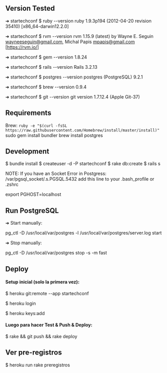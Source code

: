 ## Version Tested

➜  startechconf $ ruby --version
ruby 1.9.3p194 (2012-04-20 revision 35410) [x86_64-darwin12.2.0]

➜  startechconf $ rvm --version
rvm 1.15.9 (latest) by Wayne E. Seguin <wayneeseguin@gmail.com>, Michal Papis <mpapis@gmail.com> [https://rvm.io/]

➜  startechconf $ gem --version
1.8.24

➜  startechconf $ rails --version
Rails 3.2.13

➜  startechconf $ postgres --version
postgres (PostgreSQL) 9.2.1

➜  startechconf $ brew --version
0.9.4

➜  startechconf $ git --version
git version 1.7.12.4 (Apple Git-37)


## Requirements

Brew:
`
ruby -e "$(curl -fsSL https://raw.githubusercontent.com/Homebrew/install/master/install)"
`
sudo gem install bundler
brew install postgres


## Development

$ bundle install
$ createuser -d -P startechconf
$ rake db:create
$ rails s

NOTE: If you have an Socket Error in Postgress: /var/pgsql_socket/.s.PGSQL.5432 add this line to your .bash_profile or .zshrc
  
  export PGHOST=localhost
  
## Run PostgreSQL

➜  Start manually:

pg_ctl -D /usr/local/var/postgres -l /usr/local/var/postgres/server.log start

➜  Stop manually:

pg_ctl -D /usr/local/var/postgres stop -s -m fast

## Deploy

#### Setup inicial (solo la primera vez):

$ heroku git:remote --app startechconf

$ heroku login

$ heroku keys:add

#### Luego para hacer Test & Push & Deploy:

$ rake && git push && rake deploy

## Ver pre-registros

$ heroku run rake preregistros
